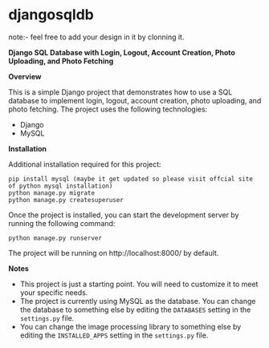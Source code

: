 # djangosqldb
note:- feel free to add your design in it by clonning it.


**Django SQL Database with Login, Logout, Account Creation, Photo Uploading, and Photo Fetching**

**Overview**

This is a simple Django project that demonstrates how to use a SQL database to implement login, logout, account creation, photo uploading, and photo fetching. The project uses the following technologies:

* Django
* MySQL
  

**Installation**

Additional installation required for this project:

```
pip install mysql (maybe it get updated so please visit offcial site of python mysql installation)
python manage.py migrate
python manage.py createsuperuser
```

Once the project is installed, you can start the development server by running the following command:

```
python manage.py runserver
```

The project will be running on http://localhost:8000/ by default.


**Notes**

* This project is just a starting point. You will need to customize it to meet your specific needs.
* The project is currently using MySQL as the database. You can change the database to something else by editing the `DATABASES` setting in the `settings.py` file.
* You can change the image processing library to something else by editing the `INSTALLED_APPS` setting in the `settings.py` file.

